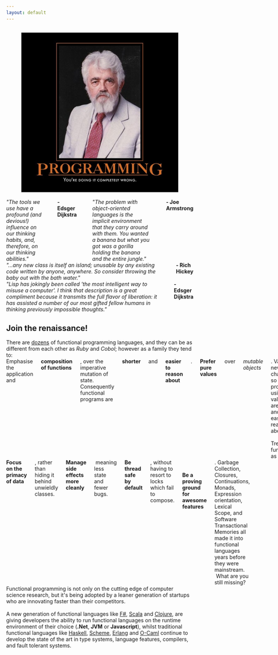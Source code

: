 ```yaml
---
layout: default
---
```

<section id="jam_141" class="">
  <div class="container" id="quotes">
    <div class="chunk image" id="jam_143" data-tabname=
    "Doing it wrong">
      <div class="content maybe-two columns first">
        <figure>
          <img src="./assets/doing-it-wrong.jpg" alt=
          "John McCarthy (Inventor of Lisp) says &quot;PROGRAMMING, you're doing it completely wrong!&quot;">
        </figure>
      </div>
      <div class="content maybe-two columns second">
        <i>"The tools we use have a profound (and devious!)
        influence on our thinking habits, and, therefore, on
        our thinking abilities."</i><br>
        <b>- Edsger Dijkstra</b><br>
        <br>
        <i>"The problem with object-oriented languages is the
        implicit environment that they carry around with
        them. You wanted a banana but what you got was a
        gorilla holding the banana and the entire
        jungle."</i><br>
        <b>- Joe Armstrong</b>
      </div>
      <div class="chunk information" id="jam_185"
      data-tabname="Information">
        <div class="content maybe-two columns first">
          <i>"...any new class is itself an island; unusable
          by any existing code written by anyone, anywhere.
          So consider throwing the baby out with the bath
          water."</i><br>
          <b>- Rich Hickey</b>
        </div>
        <div class="content maybe-two columns second">
          <i>"Lisp has jokingly been called 'the most
          intelligent way to misuse a computer'. I think that
          description is a great compliment because it
          transmits the full flavor of liberation: it has
          assisted a number of our most gifted fellow humans
          in thinking previously impossible
          thoughts."</i><br>
          <b>- Edsger Dijkstra</b>
        </div>
      </div>
    </div>
  </div>
</section>
<section id="jam_119" class="">
  <div class="container" id="container">
    <div class="chunk title content fullwidth column" id=
    "jam_121" data-tabname="Join the renaissance!">
      <h2>Join the renaissance!</h2>
    </div>
    <div class="chunk information content fullwidth column"
    id="jam_135" data-tabname="Leader...">
      There are <a href=
      "http://en.wikipedia.org/wiki/List_of_programming_languages_by_type#Functional_languages"
      target="_self">dozens</a> of functional programming
      languages, and they can be as different from each other
      as <i>Ruby</i> and <i>Cobol</i>; however as a family
      they tend to:<br>
    </div>
    <div class=
    "chunk information content maybe-two columns first" id=
    "jam_120" key="" data-tabname="Key benefits">
      Emphasise the application and <strong>composition of
      functions</strong>, over the imperative mutation of
      state. Consequently functional programs are
      <strong>shorter</strong> and <strong>easier to reason
      about</strong>.<br>
      <br>
      <b>Prefer pure values</b> over <i>mutable objects</i>.
      Values never change, so programs using values are safer
      and easier to reason about.<br>
      <br>
      Treat functions as <strong>first-class values</strong>,
      allowing them to be passed as arguments and returned
      from functions. Higher order functions such as these
      enable powerful new abstractions.<br>
    </div>
    <div class="content maybe-two columns second">
      <strong>Focus on the primacy of data</strong>, rather
      than hiding it behind unwieldly classes.<br>
      <br>
      <b>Manage side effects more cleanly</b>&nbsp;meaning
      less state and fewer bugs. &nbsp;<br>
      <br>
      <strong>Be thread safe by default</strong>, without
      having to resort to locks which fail to
      compose.<strong><br>
      <br>
      Be a proving ground for awesome features</strong>.
      Garbage Collection, Closures, Continuations, Monads,
      Expression orientation, Lexical Scope, and Software
      Transactional Memories all made it into functional
      languages years before they were mainstream. &nbsp;What
      are you still missing?<br>
    </div>
  </div>
  <div class="chunk information content fullwidth column" id=
  "jam_134" data-tabname="Tailer...">
    Functional programming is not only on the cutting edge of
    computer science research, but it's being adopted by a
    leaner generation of startups who are innovating faster
    than their competitors.<br>
    <br>
    A new generation of functional languages
    like&nbsp;<a href=
    "http://research.microsoft.com/en-us/um/cambridge/projects/fsharp/"
    target="_self">F#</a>,&nbsp;<a href=
    "http://www.scala-lang.org/" target=
    "_self">Scala</a>&nbsp;and&nbsp;<a href=
    "http://clojure.org/" target=
    "_self">Clojure</a>,&nbsp;are giving developers the
    ability to run functional languages on the runtime
    environment of their choice (<b>.Net</b>, <b>JVM</b> or
    <b>Javascript</b>),&nbsp;whilst traditional functional
    languages like <a href=
    "http://www.haskell.org/haskellwiki/Haskell" target=
    "_self">Haskell</a>, <a href="http://racket-lang.org/"
    target="_self">Scheme</a>, <a href=
    "http://www.erlang.org/" target="_self">Erlang</a> and
    <a href="http://caml.inria.fr/" target="_self">O-Caml</a>
    continue to develop the state of the art in type systems,
    language features, compilers, and fault tolerant
    systems.<br>
  </div>
</section>
